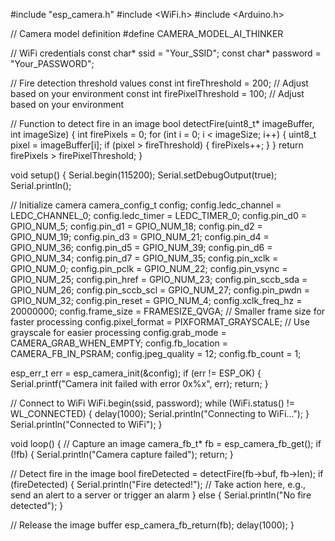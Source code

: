 #include "esp_camera.h"
#include <WiFi.h>
#include <Arduino.h>

// Camera model definition
#define CAMERA_MODEL_AI_THINKER

// WiFi credentials
const char* ssid = "Your_SSID";
const char* password = "Your_PASSWORD";

// Fire detection threshold values
const int fireThreshold = 200; // Adjust based on your environment
const int firePixelThreshold = 100; // Adjust based on your environment

// Function to detect fire in an image
bool detectFire(uint8_t* imageBuffer, int imageSize) {
  int firePixels = 0;
  for (int i = 0; i < imageSize; i++) {
    uint8_t pixel = imageBuffer[i];
    if (pixel > fireThreshold) {
      firePixels++;
    }
  }
  return firePixels > firePixelThreshold;
}

void setup() {
  Serial.begin(115200);
  Serial.setDebugOutput(true);
  Serial.println();

  // Initialize camera
  camera_config_t config;
  config.ledc_channel = LEDC_CHANNEL_0;
  config.ledc_timer = LEDC_TIMER_0;
  config.pin_d0 = GPIO_NUM_5;
  config.pin_d1 = GPIO_NUM_18;
  config.pin_d2 = GPIO_NUM_19;
  config.pin_d3 = GPIO_NUM_21;
  config.pin_d4 = GPIO_NUM_36;
  config.pin_d5 = GPIO_NUM_39;
  config.pin_d6 = GPIO_NUM_34;
  config.pin_d7 = GPIO_NUM_35;
  config.pin_xclk = GPIO_NUM_0;
  config.pin_pclk = GPIO_NUM_22;
  config.pin_vsync = GPIO_NUM_25;
  config.pin_href = GPIO_NUM_23;
  config.pin_sccb_sda = GPIO_NUM_26;
  config.pin_sccb_scl = GPIO_NUM_27;
  config.pin_pwdn = GPIO_NUM_32;
  config.pin_reset = GPIO_NUM_4;
  config.xclk_freq_hz = 20000000;
  config.frame_size = FRAMESIZE_QVGA; // Smaller frame size for faster processing
  config.pixel_format = PIXFORMAT_GRAYSCALE; // Use grayscale for easier processing
  config.grab_mode = CAMERA_GRAB_WHEN_EMPTY;
  config.fb_location = CAMERA_FB_IN_PSRAM;
  config.jpeg_quality = 12;
  config.fb_count = 1;

  esp_err_t err = esp_camera_init(&config);
  if (err != ESP_OK) {
    Serial.printf("Camera init failed with error 0x%x", err);
    return;
  }

  // Connect to WiFi
  WiFi.begin(ssid, password);
  while (WiFi.status() != WL_CONNECTED) {
    delay(1000);
    Serial.println("Connecting to WiFi...");
  }
  Serial.println("Connected to WiFi");
}

void loop() {
  // Capture an image
  camera_fb_t* fb = esp_camera_fb_get();
  if (!fb) {
    Serial.println("Camera capture failed");
    return;
  }

  // Detect fire in the image
  bool fireDetected = detectFire(fb->buf, fb->len);
  if (fireDetected) {
    Serial.println("Fire detected!");
    // Take action here, e.g., send an alert to a server or trigger an alarm
  } else {
    Serial.println("No fire detected");
  }

  // Release the image buffer
  esp_camera_fb_return(fb);
  delay(1000);
}
